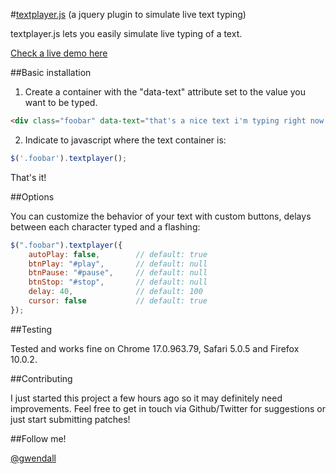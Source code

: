 #[textplayer.js](http://gwendall.github.com/)  (a jquery plugin to simulate live text typing)

textplayer.js lets you easily simulate live typing of a text.

[Check a live demo here](http://gwendall.github.com/)

##Basic installation

1) Create a container with the "data-text" attribute set to the value you want to be typed.

``` html
<div class="foobar" data-text="that's a nice text i'm typing right now."></div>
```

2) Indicate to javascript where the text container is:

``` js
$('.foobar').textplayer();
```

That's it!

##Options

You can customize the behavior of your text with custom buttons, delays between each character typed and a flashing:

``` js
$(".foobar").textplayer({
	autoPlay: false, 		// default: true 
	btnPlay: "#play",		// default: null
	btnPause: "#pause",		// default: null
	btnStop: "#stop",		// default: null
	delay: 40,				// default: 100
	cursor: false			// default: true
});
```

##Testing

Tested and works fine on Chrome 17.0.963.79, Safari 5.0.5 and Firefox 10.0.2.

##Contributing

I just started this project a few hours ago so it may definitely need improvements. Feel free to get in touch via Github/Twitter for suggestions or just start submitting patches!

##Follow me!

[@gwendall](https://twitter.com/gwendall)